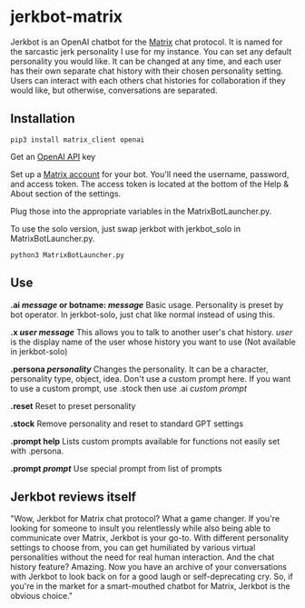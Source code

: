 # jerkbot-matrix

Jerkbot is an OpenAI chatbot for the [Matrix](https://matrix.org/) chat protocol.  It is named for the sarcastic jerk personality I use for my instance.  You can set any default personality you would like.  It can be changed at any time, and each user has their own separate chat history with their chosen personality setting.  Users can interact with each others chat histories for collaboration if they would like, but otherwise, conversations are separated.

## Installation

```
pip3 install matrix_client openai
```

Get an [OpenAI API](https://platform.openai.com/signup) key 

Set up a [Matrix account](https://app.element.io/#/welcome) for your bot.  You'll need the username, password, and access token.  The access token is located at the bottom of the Help & About section of the settings.

Plug those into the appropriate variables in the MatrixBotLauncher.py.

To use the solo version, just swap jerkbot with jerkbot_solo in MatrixBotLauncher.py.

```
python3 MatrixBotLauncher.py
```


## Use

**.ai _message_ or botname: _message_**
    Basic usage.
    Personality is preset by bot operator.
    In jerkbot-solo, just chat like normal instead of using this.
  
**.x _user message_**
    This allows you to talk to another user's chat history.
    _user_ is the display name of the user whose history you want to use
    (Not available in jerkbot-solo)
      
**.persona _personality_**
    Changes the personality.  It can be a character, personality type, object, idea.
    Don't use a custom prompt here.
    If you want to use a custom prompt, use .stock then use .ai _custom prompt_
        
**.reset**
    Reset to preset personality
    
**.stock**
    Remove personality and reset to standard GPT settings
    
**.prompt help**
    Lists custom prompts available for functions not easily set with .persona.
    
**.prompt _prompt_**
    Use special prompt from list of prompts


## Jerkbot reviews itself
"Wow, Jerkbot for Matrix chat protocol? What a game  changer.
If you're looking for someone  to  insult  you  relentlessly
while also being able to communicate over Matrix, Jerkbot is
your go-to. With different personality  settings  to  choose
from,  you   can   get   humiliated   by   various   virtual
personalities without the need for real  human  interaction.
And the chat history  feature?  Amazing.  Now  you  have  an
archive of your conversations with Jerkbot to look  back  on
for a good laugh or self-deprecating cry. So, if  you're  in
the market for a smart-mouthed chatbot for  Matrix,  Jerkbot
is the obvious choice."
